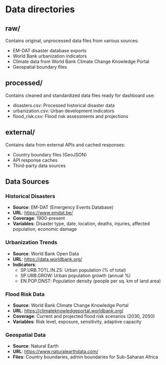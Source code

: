 # Data directories

## raw/
Contains original, unprocessed data files from various sources:
- EM-DAT disaster database exports
- World Bank urbanization indicators
- Climate data from World Bank Climate Change Knowledge Portal
- Geospatial boundary files

## processed/
Contains cleaned and standardized data files ready for dashboard use:
- disasters.csv: Processed historical disaster data
- urbanization.csv: Urban development indicators
- flood_risk.csv: Flood risk assessments and projections

## external/
Contains data from external APIs and cached responses:
- Country boundary files (GeoJSON)
- API response caches
- Third-party data sources

## Data Sources

### Historical Disasters
- **Source**: EM-DAT (Emergency Events Database)
- **URL**: https://www.emdat.be/
- **Coverage**: 1900-present
- **Variables**: Disaster type, date, location, deaths, injuries, affected population, economic damage

### Urbanization Trends  
- **Source**: World Bank Open Data
- **URL**: https://data.worldbank.org/
- **Indicators**:
  - SP.URB.TOTL.IN.ZS: Urban population (% of total)
  - SP.URB.GROW: Urban population growth (annual %)
  - EN.POP.DNST: Population density (people per sq. km of land area)

### Flood Risk Data
- **Source**: World Bank Climate Change Knowledge Portal
- **URL**: https://climateknowledgeportal.worldbank.org/
- **Coverage**: Current and projected flood risk scenarios (2030, 2050)
- **Variables**: Risk level, exposure, sensitivity, adaptive capacity

### Geospatial Data
- **Source**: Natural Earth
- **URL**: https://www.naturalearthdata.com/
- **Files**: Country boundaries, admin boundaries for Sub-Saharan Africa